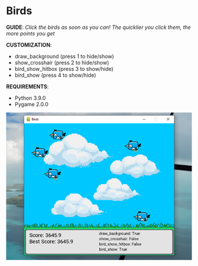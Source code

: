 # Birds

**GUIDE**:
_Click the birds as soon as you can! The quicklier you click them, the more points you get_

**CUSTOMIZATION**:
- draw_background (press 1 to hide/show)
- show_crosshair (press 2 to hide/show)
- bird_show_hitbox (press 3 to show/hide)
- bird_show (press 4 to show/hide)

**REQUIREMENTS**:
- Python 3.9.0
- Pygame 2.0.0

![Birds](lib/Miscellaneous/birds.png?raw=true)